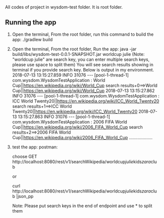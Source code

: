 All codes of project in wysdom-test folder. It is root folder.

## Running the app

1. Open the terminal, From the root folder, run this command to build the app: ./gradlew build

2. Open the terminal, From the root folder, Run the app: 
   java -jar build/libs/wysdom-test-0.0.1-SNAPSHOT.jar worldcup julie
   (Note: "worldcup julie" are search key, you can enter multiple search keys, please use space to split them)
   You will see search results showing in terminal if you provide search key. Below is output in my environment.
      2018-07-13 13:15:27.859  INFO 31076 --- [pool-1-thread-1] com.wysdom.WysdomTestApplication         : World Cup||https://en.wikipedia.org/wiki/World_Cup
      search results+0==>World Cup||https://en.wikipedia.org/wiki/World_Cup
      2018-07-13 13:15:27.862  INFO 31076 --- [pool-1-thread-1] com.wysdom.WysdomTestApplication         : ICC World Twenty20||https://en.wikipedia.org/wiki/ICC_World_Twenty20
      search results+1==>ICC World Twenty20||https://en.wikipedia.org/wiki/ICC_World_Twenty20
      2018-07-13 13:15:27.863  INFO 31076 --- [pool-1-thread-1] com.wysdom.WysdomTestApplication         : 2006 FIFA World Cup||https://en.wikipedia.org/wiki/2006_FIFA_World_Cup
      search results+2==>2006 FIFA World Cup||https://en.wikipedia.org/wiki/2006_FIFA_World_Cup
     ...................
   
3. test the app:
   postman:
   
   choose GET
   http://localhost:8080/rest/v1/searchWikipedia/worldcup*julie*kids*zara*club 
   
   or
   
   curl http://localhost:8080/rest/v1/searchWikipedia/worldcup*julie*kids*zara*club |json_pp
   
   Note:
   Please put search keys in the end of endpoint and use * to split them
   
